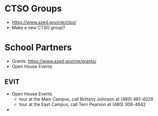 
# CTSO Groups
- https://www.azed.gov/cte/ctso/
- Make a new CTSO group?

# School Partners
- Grants: https://www.azed.gov/cte/grants/
- Open House Events

## EVIT 
- Open House Events 
  * tour at the Main Campus, call Brittany Johnson at (480) 461-4029
  * tour at the East Campus, call Terri Pearson at (480) 308-4642
- 